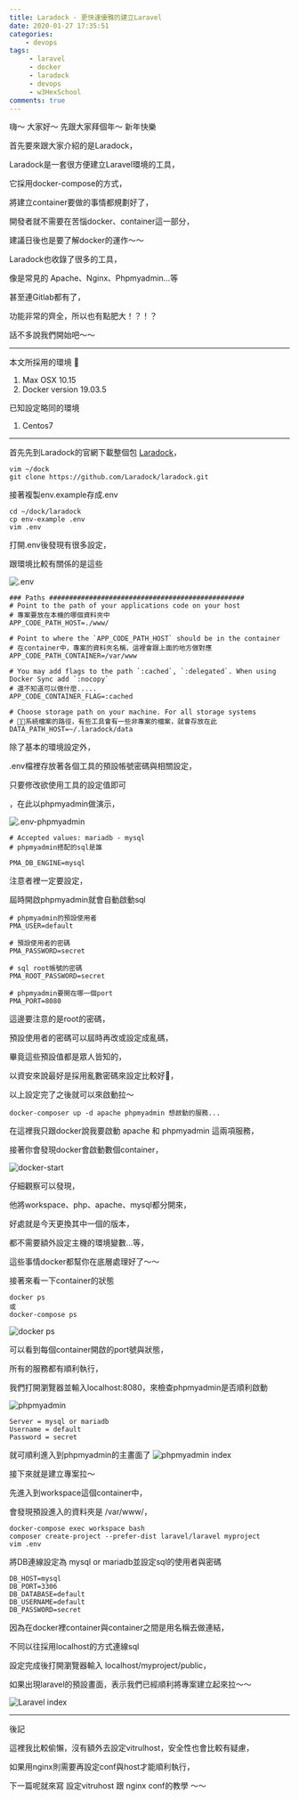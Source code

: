 ```yaml
---
title: Laradock - 更快速優雅的建立Laravel
date: 2020-01-27 17:35:51
categories:
    - devops
tags: 
     - laravel
     - docker
     - laradock
     - devops
     - w3HexSchool
comments: true
---
```


嗨～ 大家好～ 先跟大家拜個年～  新年快樂

首先要來跟大家介紹的是Laradock，
<!-- more -->

Laradock是一套很方便建立Laravel環境的工具，

它採用docker-compose的方式，

將建立container要做的事情都規劃好了，

開發者就不需要在苦惱docker、container這一部分，

建議日後也是要了解docker的運作～～

Laradock也收錄了很多的工具，

像是常見的 Apache、Nginx、Phpmyadmin...等

甚至連Gitlab都有了，

功能非常的齊全，所以也有點肥大！？！？

話不多說我們開始吧～～

***

本文所採用的環境

1. Max OSX 10.15
2. Docker version 19.03.5

已知設定略同的環境
1. Centos7

***

首先先到Laradock的官網下載整個包 [Laradock](https://laradock.io/)，

```
vim ~/dock
git clone https://github.com/Laradock/laradock.git
```

接著複製env.example存成.env

```
cd ~/dock/laradock
cp env-example .env
vim .env
```

打開.env後發現有很多設定，

跟環境比較有關係的是這些

![.env](../../../../image/laradock1/env.png ".env")


```
### Paths #################################################
# Point to the path of your applications code on your host
# 專案要放在本機的哪個資料夾中
APP_CODE_PATH_HOST=./www/

# Point to where the `APP_CODE_PATH_HOST` should be in the container
# 在container中，專案的資料夾名稱，這裡會跟上面的地方做對應
APP_CODE_PATH_CONTAINER=/var/www

# You may add flags to the path `:cached`, `:delegated`. When using Docker Sync add `:nocopy`
# 還不知道可以做什麼.....
APP_CODE_CONTAINER_FLAG=:cached

# Choose storage path on your machine. For all storage systems
# 系統檔案的路徑，有些工具會有一些非專案的檔案，就會存放在此
DATA_PATH_HOST=~/.laradock/data
```

除了基本的環境設定外，

.env檔裡存放著各個工具的預設帳號密碼與相關設定，

只要修改欲使用工具的設定值即可

，在此以phpmyadmin做演示，

![.env-phpmyadmin](../../../../image/laradock1/env-phpmyadmin.png ".env-phpmyadmin")

```
# Accepted values: mariadb - mysql
# phpmyadmin搭配的sql是誰

PMA_DB_ENGINE=mysql
```

注意者裡一定要設定，

屆時開啟phpmyadmin就會自動啟動sql

```
# phpmyadmin的預設使用者
PMA_USER=default

# 預設使用者的密碼
PMA_PASSWORD=secret

# sql root帳號的密碼
PMA_ROOT_PASSWORD=secret

# phpmyadmin要開在哪一個port
PMA_PORT=8080
```

這邊要注意的是root的密碼，

預設使用者的密碼可以屆時再改或設定成亂碼，

畢竟這些預設值都是眾人皆知的，

以資安來說最好是採用亂數密碼來設定比較好，

以上設定完了之後就可以來啟動拉～

```
docker-composer up -d apache phpmyadmin 想啟動的服務...
```

在這裡我只跟docker說我要啟動 apache 和 phpmyadmin 這兩項服務，

接著你會發現docker會啟動數個container，

![docker-start](../../../../image/laradock1/docker-start.png "docker-start")

仔細觀察可以發現，

他將workspace、php、apache、mysql都分開來，

好處就是今天更換其中一個的版本，

都不需要額外設定主機的環境變數...等，

這些事情docker都幫你在底層處理好了～～ 

接著來看一下container的狀態

```
docker ps 
或
docker-compose ps
```
![docker ps](../../../../image/laradock1/docker-ps.png "docker ps")

可以看到每個container開啟的port號與狀態，

所有的服務都有順利執行，

我們打開瀏覽器並輸入localhost:8080，來檢查phpmyadmin是否順利啟動

![phpmyadmin](../../../../image/laradock1/phpmyadmin.png "phpmyadmin")

```
Server = mysql or mariadb
Username = default
Password = secret
```

就可順利進入到phpmyadmin的主畫面了
![phpmyadmin index](../../../../image/laradock1/phpmyadmin-index.png "phpmyadmin index")

接下來就是建立專案拉～

先進入到workspace這個container中，

會發現預設進入的資料夾是 /var/www/，

```
docker-compose exec workspace bash
composer create-project --prefer-dist laravel/laravel myproject
vim .env
```

將DB連線設定為 mysql or mariadb並設定sql的使用者與密碼

```
DB_HOST=mysql 
DB_PORT=3306
DB_DATABASE=default
DB_USERNAME=default
DB_PASSWORD=secret
```

因為在docker裡container與container之間是用名稱去做連結，

不同以往採用localhost的方式連線sql

設定完成後打開瀏覽器輸入 localhost/myproject/public，

如果出現laravel的預設畫面，表示我們已經順利將專案建立起來拉～～

![Laravel index](../../../../image/laradock1/laravel.png "Laravel index")

***

後記

這裡我比較偷懶，沒有額外去設定vitrulhost，安全性也會比較有疑慮，

如果用nginx則需要再設定conf與host才能順利執行，

下一篇呢就來寫 設定vitruhost 跟 nginx conf的教學 ～～
